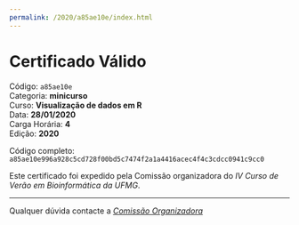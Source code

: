 ```yaml
---
permalink: /2020/a85ae10e/index.html
---
```


# Certificado Válido

Código: `a85ae10e`<br>
Categoria: **minicurso**<br>
Curso: **Visualização de dados em R**<br>
Data: **28/01/2020**<br>
Carga Horária: **4**<br>
Edição: **2020**<br>


Código completo: `a85ae10e996a928c5cd728f00bd5c7474f2a1a4416acec4f4c3cdcc0941c9cc0`


Este certificado foi expedido pela Comissão organizadora do *IV Curso de Verão em Bioinformática da UFMG*.

----

Qualquer dúvida contacte a [_Comissão Organizadora_](<mailto:cursobioinfoufmg@gmail.com$subject=[Certificados]>)

